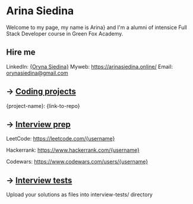 # Arina Siedina

Welcome to my page, my name is Arina} and I'm a alumni of intensice Full Stack Developer course in Green Fox Academy.

## Hire me
LinkedIn: [{Oryna Siedina}](https://www.linkedin.com/in/siedina-oryna-43a539286/)
Myweb: https://arinasiedina.online/
Email: orynasiedina@gmail.com

## &rarr; [Coding projects](https://github.com/green-fox-academy/definitions/tree/master/project-phase/huli/coding-projects)
{project-name}: {link-to-repo}

## &rarr; [Interview prep](https://github.com/green-fox-academy/teaching-materials/tree/master/interview)
LeetCode: https://leetcode.com/{username}

Hackerrank: https://www.hackerrank.com/{username}

Codewars: https://www.codewars.com/users/{username}

## &rarr; [Interview tests](https://github.com/green-fox-academy/teaching-materials/tree/master/project-phase/tech-interview-tests)
Upload your solutions as files into interview-tests/ directory

